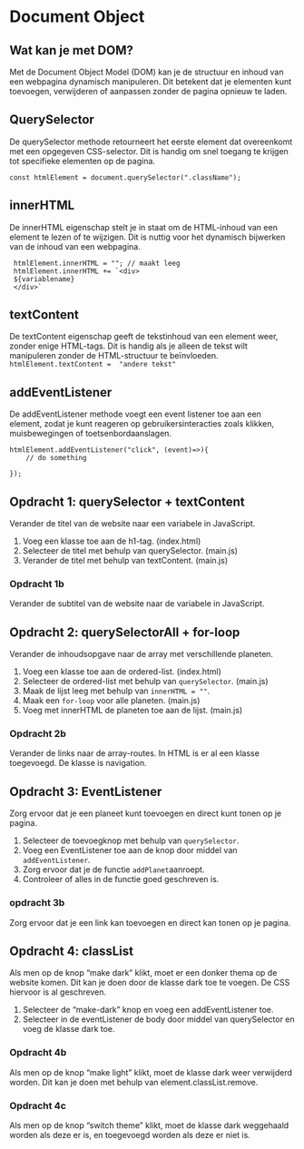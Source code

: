 # Document Object 

## Wat kan je met DOM?
Met de Document Object Model (DOM) kan je de structuur en inhoud van een webpagina dynamisch manipuleren. Dit betekent dat je elementen kunt toevoegen, verwijderen of aanpassen zonder de pagina opnieuw te laden.

## QuerySelector
De querySelector methode retourneert het eerste element dat overeenkomt met een opgegeven CSS-selector. Dit is handig om snel toegang te krijgen tot specifieke elementen op de pagina.

```const htmlElement = document.querySelector(".className");```

## innerHTML
De innerHTML eigenschap stelt je in staat om de HTML-inhoud van een element te lezen of te wijzigen. Dit is nuttig voor het dynamisch bijwerken van de inhoud van een webpagina.
```
 htmlElement.innerHTML = ""; // maakt leeg
 htmlElement.innerHTML += `<div> 
 ${variablename}
 </div>`
```

## textContent
De textContent eigenschap geeft de tekstinhoud van een element weer, zonder enige HTML-tags. Dit is handig als je alleen de tekst wilt manipuleren zonder de HTML-structuur te beïnvloeden.
``` htmlElement.textContent =  "andere tekst"```

## addEventListener
De addEventListener methode voegt een event listener toe aan een element, zodat je kunt reageren op gebruikersinteracties zoals klikken, muisbewegingen of toetsenbordaanslagen.
```
htmlElement.addEventListener("click", (event)=>){
    // do something

});
```



## Opdracht 1: querySelector + textContent
Verander de titel van de website naar een variabele in JavaScript.
1. Voeg een klasse toe aan de h1-tag. (index.html)
2. Selecteer de titel met behulp van querySelector. (main.js)
3. Verander de titel met behulp van textContent. (main.js)

### Opdracht 1b
Verander de subtitel van de website naar de variabele in JavaScript.

## Opdracht 2: querySelectorAll + for-loop
Verander de inhoudsopgave naar de array met verschillende planeten.
1. Voeg een klasse toe aan de ordered-list. (index.html)
2. Selecteer de ordered-list met behulp van ```querySelector```. (main.js)
3. Maak de lijst leeg met behulp van ```innerHTML = ""```.
4. Maak een ```for-loop``` voor alle planeten. (main.js)
5. Voeg met innerHTML de planeten toe aan de lijst. (main.js)

### Opdracht 2b
Verander de links naar de array-routes. In HTML is er al een klasse toegevoegd. De klasse is navigation.

## Opdracht 3: EventListener
Zorg ervoor dat je een planeet kunt toevoegen en direct kunt tonen op je pagina.

1. Selecteer de toevoegknop met behulp van ```querySelector```.
2. Voeg een EventListener toe aan de knop door middel van ```addEventListener```.
3. Zorg ervoor dat je de functie ```addPlanet```aanroept.
4. Controleer of alles in de functie goed geschreven is.

### opdracht 3b
Zorg ervoor dat je een link kan toevoegen en direct kan tonen op je pagina.

## Opdracht 4: classList
Als men op de knop “make dark” klikt, moet er een donker thema op de website komen. Dit kan je doen door de klasse dark toe te voegen. De CSS hiervoor is al geschreven.

1. Selecteer de “make-dark” knop en voeg een addEventListener toe.
2. Selecteer in de eventListener de body door middel van querySelector en voeg de klasse dark toe.

### Opdracht 4b
Als men op de knop “make light” klikt, moet de klasse dark weer verwijderd worden. Dit kan je doen met behulp van element.classList.remove.

### Opdracht 4c
Als men op de knop “switch theme” klikt, moet de klasse dark weggehaald worden als deze er is, en toegevoegd worden als deze er niet is.
